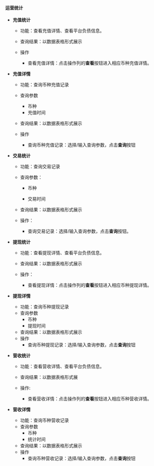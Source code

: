 #### **运营统计**

* **充值统计**

  * 功能：查看充值详情、查看平台负债信息。

  * 查询结果：以数据表格形式展示

  * 操作

    * 查看充值详情：点击操作列的**查看**按钮进入相应币种充值详情。

* **充值详情**

  * 功能：查询币种充值记录

  * 查询参数
    * 币种
    * 充值时间
  * 查询结果：以数据表格形式展示
  * 操作
    * 查询币种充值记录：选择/输入查询参数，点击**查询**按钮

* **交易统计**

  * 功能：查询交易记录

  * 查询参数：

    * 币种

    * 交易时间

  * 查询结果：以数据表格形式展示

  * 操作：

    * 查询交易记录：选择/输入查询参数，点击**查询**按钮。

* **提现统计**

  * 功能：查看提现详情、查看平台负债信息。

  * 查询结果：以数据表格形式展示

  * 操作：

    * 查看提现详情：点击操作列的**查看**按钮进入相应币种提现详情。

* **提现详情**
  * 功能：查询币种提现记录
  * 查询参数
    * 币种
    * 提现时间
  * 查询结果：以数据表格形式展示
  * 操作
    * 查询币种提现记录：选择/输入查询参数，点击**查询**按钮
* **营收统计**

  * 功能：查看营收详情、查看平台负债信息。

  * 查询结果：以数据表格形式展

  * 操作:

    * 查看营收详情：点击操作列的**查看**按钮进入相应币种营收详情。

* **营收详情**
  * 功能：查询币种营收记录
  * 查询参数
    * 币种
    * 统计时间
  * 查询结果：以数据表格形式展示
  * 操作
    * 查询币种营收记录：选择/输入查询参数，点击**查询**按钮



